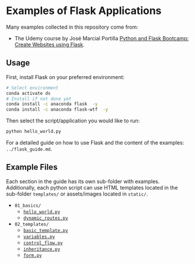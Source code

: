 # Examples of Flask Applications

Many examples collected in this repository come from:

- The Udemy course by José Marcial Portilla [Python and Flask Bootcamp: Create Websites using Flask](https://www.udemy.com/course/python-and-flask-bootcamp-create-websites-using-flask).

## Usage

First, install Flask on your preferred environment:

```bash
# Select environment
conda activate ds
# Install if not done yet
conda install -c anaconda flask  -y
conda install -c anaconda flask-wtf  -y
```

Then select the script/application you would like to run:

```bash
python hello_world.py
```

For a detailed guide on how to use Flask and the content of the examples: `../flask_guide.md`.

## Example Files

Each section in the guide has its own sub-folder with examples. Additionally, each python script can use HTML templates located in the sub-folder `templates/` or assets/images located in `static/`.

- `01_basics/`
	- [`hello_world.py`](./01_basics/hello_world.py)
	- [`dynamic_routes.py`](./01_basics/dynamic_routes.py)
- `02_templates/`
	- [`basic_template.py`](./02_templates/basic_template.py)
	- [`variables.py`](./02_templates/variables.py)	
	- [`control_flow.py`](./02_templates/control_flow.py)
	- [`inheritance.py`](./02_templates/inheritance.py)
	- [`form.py`](./02_templates/form.py)
